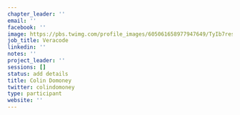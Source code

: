 ```yaml
---
chapter_leader: ''
email: ''
facebook: ''
image: https://pbs.twimg.com/profile_images/605061658977947649/TyIb7res_400x400.png
job_title: Veracode
linkedin: ''
notes: ''
project_leader: ''
sessions: []
status: add details
title: Colin Domoney
twitter: colindomoney
type: participant
website: ''
---
```


<!-- put more details about participant here -->
